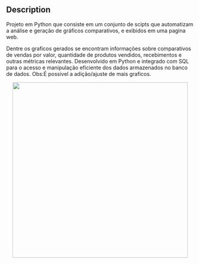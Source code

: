 ## Description
Projeto em Python que consiste em um conjunto de scipts que automatizam a análise e geração de gráficos comparativos, e exibidos em uma pagina web. 

Dentre os graficos gerados se encontram informações sobre comparativos de vendas por valor, quantidade de produtos vendidos, recebimentos e outras métricas relevantes. Desenvolvido em Python e integrado com SQL para o acesso e manipulação eficiente dos dados armazenados no banco de dados.
Obs:É possivel a adição/ajuste de mais graficos.


<p align="center">
  <img width="470" src="img/to_readme/demo_graphics.gif">
</p>

